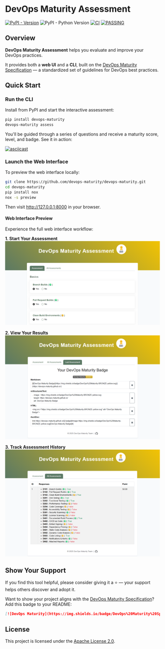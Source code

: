 # DevOps Maturity Assessment

[![PyPI - Version](https://img.shields.io/pypi/v/devops-maturity)](https://pypi.org/project/devops-maturity/)
![PyPI - Python Version](https://img.shields.io/pypi/pyversions/devops-maturity)
[![CI](https://github.com/devops-maturity/devops-maturity/actions/workflows/ci.yml/badge.svg)](https://github.com/devops-maturity/devops-maturity/actions/workflows/ci.yml)
[![PASSING](https://img.shields.io/badge/DevOps%20Maturity-BRONZE-yellow.svg)](https://devops-maturity.github.io/)


## Overview

**DevOps Maturity Assessment** helps you evaluate and improve your DevOps practices.

It provides both a **web UI** and a **CLI**, built on the [DevOps Maturity Specification][Specification] — a standardized set of guidelines for DevOps best practices.

## Quick Start

### Run the CLI

Install from PyPI and start the interactive assessment:

```bash
pip install devops-maturity
devops-maturity assess
```

You'll be guided through a series of questions and receive a maturity score, level, and badge. See it in action:

[![asciicast](https://asciinema.org/a/09BaFxLcu6J8xTrNCYQSlqDLz.svg)](https://asciinema.org/a/09BaFxLcu6J8xTrNCYQSlqDLz)

### Launch the Web Interface

To preview the web interface locally:

```bash
git clone https://github.com/devops-maturity/devops-maturity.git
cd devops-maturity
pip install nox
nox -s preview
```

Then visit http://127.0.0.1:8000 in your browser.

#### Web Interface Preview

Experience the full web interface workflow:

**1. Start Your Assessment**
![DevOps Maturity Assessment Home][WebHome]

**2. View Your Results**
![DevOps Maturity Assessment Results][WebResult]

**3. Track Assessment History**
![DevOps Maturity Assessment List][WebList]


## Show Your Support

If you find this tool helpful, please consider giving it a ⭐️ — your support helps others discover and adopt it.

Want to show your project aligns with the [DevOps Maturity Specification][Specification]? Add this badge to your README:

```markdown
[![DevOps Maturity](https://img.shields.io/badge/DevOps%20Maturity%20Specification-1.0.0-yellow)](https://devops-maturity.github.io/)
```

## License

This project is licensed under the [Apache License 2.0][LICENSE].

[LICENSE]: https://github.com/devops-maturity/devops-maturity/blob/main/LICENSE
[Specification]: https://devops-maturity.github.io/
[WebHome]: https://github.com/devops-maturity/devops-maturity/blob/main/docs/img/home.png?raw=true
[WebResult]: https://github.com/devops-maturity/devops-maturity/blob/main/docs/img/result.png?raw=true
[WebList]: https://github.com/devops-maturity/devops-maturity/blob/main/docs/img/list.png?raw=true
